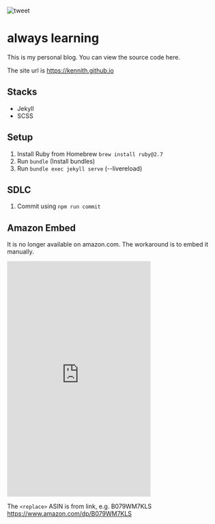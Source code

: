 ![tweet](https://github.com/kennith/blog/workflows/tweet/badge.svg)

# always learning

This is my personal blog. You can view the source code here.

The site url is https://kennith.github.io

## Stacks

- Jekyll
- SCSS

## Setup

1. Install Ruby from Homebrew `brew install ruby@2.7`
2. Run `bundle` (Install bundles)
3. Run `bundle exec jekyll serve` (--livereload)

## SDLC

1. Commit using `npm run commit`

## Amazon Embed

It is no longer available on amazon.com. The workaround is to embed it manually.

<iframe type="text/html" sandbox="allow-scripts allow-same-origin allow-popups" width="336" height="550" frameborder="0" allowfullscreen style="max-width:100%" src="https://read.amazon.com/kp/card?asin=<replace>&preview=inline&linkCode=kpe&ref_=kip_embed_taf_preview_0SHHNVF47Z9HVP0ZAPW7"></iframe>

The `<replace>` ASIN is from link, e.g. B079WM7KLS https://www.amazon.com/dp/B079WM7KLS
